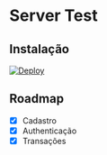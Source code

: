 Server Test
=====

## Instalação

[![Deploy](https://www.herokucdn.com/deploy/button.svg)](https://heroku.com/deploy?template=https://github.com/candidosales/vc-test/tree/master/VisaAPICalls/Web/server)


## Roadmap
- [x] Cadastro
- [x] Authenticação
- [x] Transações